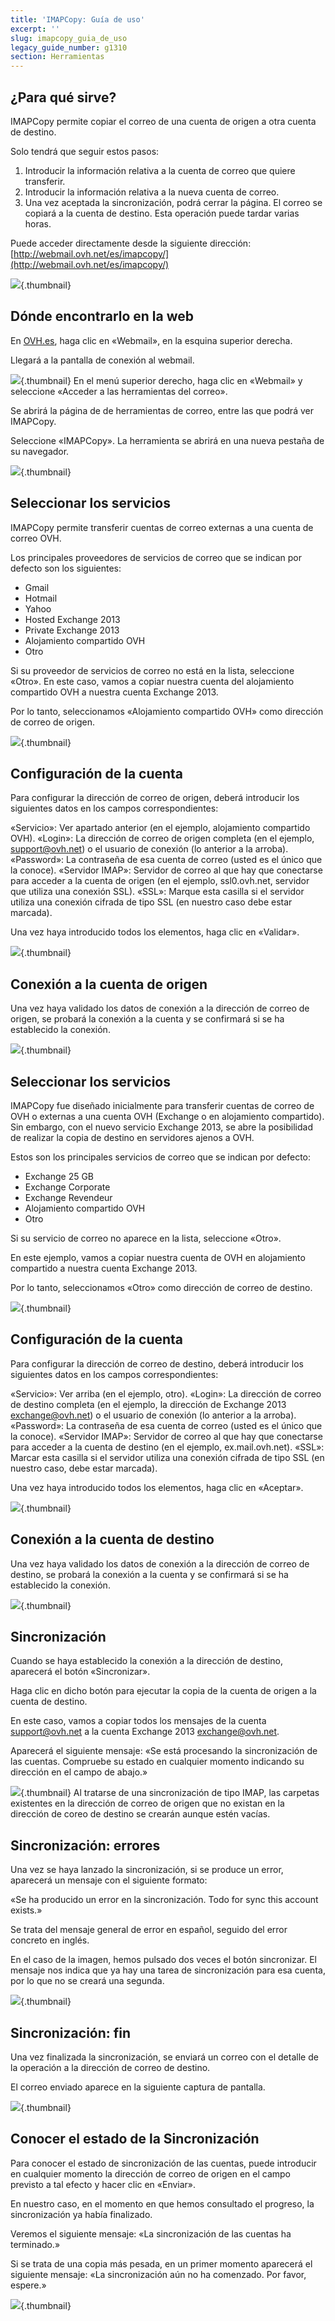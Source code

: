 ```yaml
---
title: 'IMAPCopy: Guía de uso'
excerpt: ''
slug: imapcopy_guia_de_uso
legacy_guide_number: g1310
section: Herramientas
---
```



## ¿Para qué sirve?
IMAPCopy permite copiar el correo de una cuenta de origen a otra cuenta de destino.

Solo tendrá que seguir estos pasos:
1. Introducir la información relativa a la cuenta de correo que quiere transferir.
2. Introducir la información relativa a la nueva cuenta de correo.
3. Una vez aceptada la sincronización, podrá cerrar la página. El correo se copiará a la cuenta de destino. Esta operación puede tardar varias horas.

Puede acceder directamente desde la siguiente dirección: [http://webmail.ovh.net/es/imapcopy/](http://webmail.ovh.net/es/imapcopy/)

![](images/img_1423.jpg){.thumbnail}


## Dónde encontrarlo en la web
En [OVH.es](http://www.ovh.es), haga clic en «Webmail», en la esquina superior derecha. 

Llegará a la pantalla de conexión al webmail.

![](images/img_2846.jpg){.thumbnail}
En el menú superior derecho, haga clic en «Webmail» y seleccione «Acceder a las herramientas del correo». 

Se abrirá la página de de herramientas de correo, entre las que podrá ver IMAPCopy.

Seleccione «IMAPCopy». La herramienta se abrirá en una nueva pestaña de su navegador.

![](images/img_2411.jpg){.thumbnail}


## Seleccionar los servicios
IMAPCopy permite transferir cuentas de correo externas a una cuenta de correo OVH.

Los principales proveedores de servicios de correo que se indican por defecto son los siguientes:

- Gmail
- Hotmail
- Yahoo
- Hosted Exchange 2013
- Private Exchange 2013
- Alojamiento compartido OVH
- Otro


Si su proveedor de servicios de correo no está en la lista, seleccione «Otro».
En este caso, vamos a copiar nuestra cuenta del alojamiento compartido OVH a nuestra cuenta Exchange 2013.

Por lo tanto, seleccionamos «Alojamiento compartido OVH» como dirección de correo de origen.

![](images/img_1426.jpg){.thumbnail}


## Configuración de la cuenta
Para configurar la dirección de correo de origen, deberá introducir los siguientes datos en los campos correspondientes:

«Servicio»: Ver apartado anterior (en el ejemplo, alojamiento compartido OVH). 
«Login»: La dirección de correo de origen completa (en el ejemplo, support@ovh.net) o el usuario de conexión (lo anterior a la arroba).
«Password»: La contraseña de esa cuenta de correo (usted es el único que la conoce).
«Servidor IMAP»: Servidor de correo al que hay que conectarse para acceder a la cuenta de origen (en el ejemplo, ssl0.ovh.net, servidor que utiliza una conexión SSL).
«SSL»: Marque esta casilla si el servidor utiliza una conexión cifrada de tipo SSL (en nuestro caso debe estar marcada).

Una vez haya introducido todos los elementos, haga clic en «Validar».

![](images/img_1427.jpg){.thumbnail}


## Conexión a la cuenta de origen
Una vez haya validado los datos de conexión a la dirección de correo de origen, se probará la conexión a la cuenta y se confirmará si se ha establecido la conexión.

![](images/img_1428.jpg){.thumbnail}


## Seleccionar los servicios
IMAPCopy fue diseñado inicialmente para transferir cuentas de correo de OVH o externas a una cuenta OVH (Exchange o en alojamiento compartido). Sin embargo, con el nuevo servicio Exchange 2013, se abre la posibilidad de realizar la copia de destino en servidores ajenos a OVH.

Estos son los principales servicios de correo que se indican por defecto:

- Exchange 25 GB
- Exchange Corporate
- Exchange Revendeur
- Alojamiento compartido OVH
- Otro


Si su servicio de correo no aparece en la lista, seleccione «Otro».

En este ejemplo, vamos a copiar nuestra cuenta de OVH en alojamiento compartido a nuestra cuenta Exchange 2013.

Por lo tanto, seleccionamos «Otro» como dirección de correo de destino.

![](images/img_1429.jpg){.thumbnail}


## Configuración de la cuenta
Para configurar la dirección de correo de destino, deberá introducir los siguientes datos en los campos correspondientes:

«Servicio»: Ver arriba (en el ejemplo, otro).
«Login»: La dirección de correo de destino completa (en el ejemplo, la dirección de Exchange 2013 exchange@ovh.net) o el usuario de conexión (lo anterior a la arroba).
«Password»: La contraseña de esa cuenta de correo (usted es el único que la conoce).
«Servidor IMAP»: Servidor de correo al que hay que conectarse para acceder a la cuenta de destino (en el ejemplo, ex.mail.ovh.net).
«SSL»: Marcar esta casilla si el servidor utiliza una conexión cifrada de tipo SSL (en nuestro caso, debe estar marcada).

Una vez haya introducido todos los elementos, haga clic en «Aceptar».

![](images/img_1430.jpg){.thumbnail}


## Conexión a la cuenta de destino
Una vez haya validado los datos de conexión a la dirección de correo de destino, se probará la conexión a la cuenta y se confirmará si se ha establecido la conexión.

![](images/img_1431.jpg){.thumbnail}


## Sincronización
Cuando se haya establecido la conexión a la dirección de destino, aparecerá el botón «Sincronizar».

Haga clic en dicho botón para ejecutar la copia de la cuenta de origen a la cuenta de destino.

En este caso, vamos a copiar todos los mensajes de la cuenta support@ovh.net a la cuenta Exchange 2013 exchange@ovh.net.

Aparecerá el siguiente mensaje:
«Se está procesando la sincronización de las cuentas. Compruebe su estado en cualquier momento indicando su dirección en el campo de abajo.»

![](images/img_1432.jpg){.thumbnail}
Al tratarse de una sincronización de tipo IMAP, las carpetas existentes en la dirección de correo de origen que no existan en la dirección de coreo de destino se crearán aunque estén vacías.


## Sincronización: errores
Una vez se haya lanzado la sincronización, si se produce un error, aparecerá un mensaje con el siguiente formato:

«Se ha producido un error en la sincronización. Todo for sync this account exists.»

Se trata del mensaje general de error en español, seguido del error concreto en inglés.

En el caso de la imagen, hemos pulsado dos veces el botón sincronizar. El mensaje nos indica que ya hay una tarea de sincronización para esa cuenta, por lo que no se creará una segunda.

![](images/img_1433.jpg){.thumbnail}


## Sincronización: fin
Una vez finalizada la sincronización, se enviará un correo con el detalle de la operación a la dirección de correo de destino.

El correo enviado aparece en la siguiente captura de pantalla.

![](images/img_1435.jpg){.thumbnail}


## Conocer el estado de la Sincronización
Para conocer el estado de sincronización de las cuentas, puede introducir en cualquier momento la dirección de correo de origen en el campo previsto a tal efecto y hacer clic en «Enviar».

En nuestro caso, en el momento en que hemos consultado el progreso, la sincronización ya había finalizado.

Veremos el siguiente mensaje: 
«La sincronización de las cuentas ha terminado.»

Si se trata de una copia más pesada, en un primer momento aparecerá el siguiente mensaje: «La sincronización aún no ha comenzado. Por favor, espere.»

![](images/img_1434.jpg){.thumbnail}

